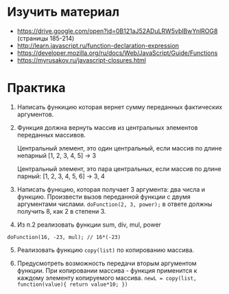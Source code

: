 ﻿# Изучить материал
+ https://drive.google.com/open?id=0B121aJ52ADuLRW5vblBwYnlROG8 (страницы 185-214)
+ http://learn.javascript.ru/function-declaration-expression
+ https://developer.mozilla.org/ru/docs/Web/JavaScript/Guide/Functions
+ https://myrusakov.ru/javascript-closures.html


# Практика

1) Написать функицию которая вернет сумму переданных фактических аргументов.

2) Функция должна вернуть массив из центральных элементов переданных массивов.

    Центральный элемент, это один центральный, если массив по длине непарный [1, 2, 3, 4, 5] -> 3

    Центральный элемент, это пара центральных, если массив по длине парный: [1, 2, 3, 4, 5, 6] -> 3, 4

3) Написать функцию, которая получает 3 аргумента: два числа и функцию. Произвести вызов переданной функции с двумя аргументами числами.
`doFunction(2, 3, power);` в ответе должны получить 8, как 2 в степени 3.

4) Из п.2 реализовать функции sum, div, mul, power

`doFunction(16, -23, mul); // 16*(-23)`

5) Реализовать функцию `copy(list)` по копированию массива.

6) Предусмотреть возможность передачи вторым аргументом функции. При копировании массива - функция применится к каждому элементу копируемого массива. `newL = copy(list, function(value){ return value*10; })`